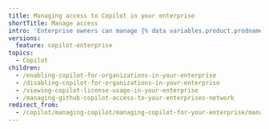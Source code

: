 ```yaml
---
title: Managing access to Copilot in your enterprise
shortTitle: Manage access
intro: 'Enterprise owners can manage {% data variables.product.prodname_copilot_short %} for organizations in the enterprise.'
versions:
  feature: copilot-enterprise
topics:
  - Copilot
children:
  - /enabling-copilot-for-organizations-in-your-enterprise
  - /disabling-copilot-for-organizations-in-your-enterprise
  - /viewing-copilot-license-usage-in-your-enterprise
  - /managing-github-copilot-access-to-your-enterprises-network
redirect_from:
  - /copilot/managing-copilot/managing-copilot-for-your-enterprise/managing-access-to-copilot-in-your-enterprise
---
```


